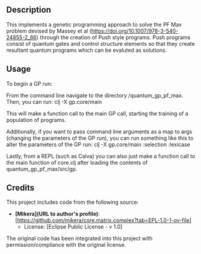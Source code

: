 ## Description

This implements a genetic programming approach to solve the PF Max problem devised by Massey et al (https://doi.org/10.1007/978-3-540-24855-2_66) through the creation of Push style programs. Push programs consist of quantum gates and control structure elements so that they create resultant quantum programs which can be evaluted as solutions. 

## Usage
To begin a GP run:

From the command line navigate to the directory /quantum_gp_pf_max. Then, you can run:
  clj -X gp.core/main

This will make a function call to the main GP call, starting the training of a population of programs.

Additionally, if you want to pass command line arguments as a map to args (changing the parameters of the GP run), you can run something like this to alter the parameters of the GP run:
  clj -X gp.core/main :selection :lexicase

Lastly, from a REPL (such as Calva) you can also just make a function call to the main function of core.clj after loading the contents of quantum_gp_pf_max/src/gp.

## Credits

This project includes code from the following source:

- **[Mikera](URL to author's profile)**: [https://github.com/mikera/core.matrix.complex?tab=EPL-1.0-1-ov-file]
  - License: [Eclipse Public License - v 1.0]

The original code has been integrated into this project with permission/compliance with the original license.
